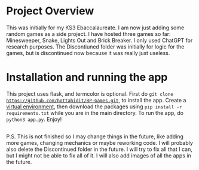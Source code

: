 # Project Overview
This was initially for my KS3 Ebaccalaureate. I am now just adding some random games as a side project. I have hosted three games so far: Minesweeper, Snake, Lights Out and Brick Breaker. I only used ChatGPT for research purposes. The Discontiuned folder was initially for logic for the games, but is discontinued now because it was really just useless. 

# Installation and running the app
This project uses flask, and termcolor is optional. First do <code>git clone https://github.com/hottahidit/BP-Games.git</code>, to install the app. Create a [virtual environment](https://docs.python.org/3/library/venv.html), then download the packages using <code>pip install -r requirements.txt</code> while you are in the main directory. To run the app, do <code>python3 app.py</code>. Enjoy!

##
P.S. This is not finished so I may change things in the future, like adding more games, changing mechanics or maybe reworking code. I will probably also delete the Discontinued folder in the future. I will try to fix all that I can, but I might not be able to fix all of it. I will also add images of all the apps in the future.
